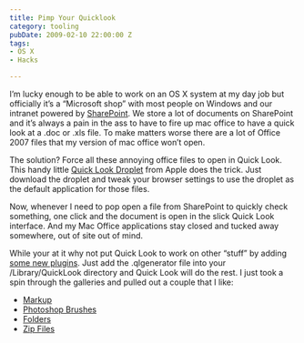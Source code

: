 ```yaml
---
title: Pimp Your Quicklook
category: tooling
pubDate: 2009-02-10 22:00:00 Z
tags:
- OS X
- Hacks

---
```

I’m lucky enough to be able to work on an OS X system at my day job but officially it’s a “Microsoft shop” with most people on Windows and our intranet powered by <a href="http://www.microsoft.com/Sharepoint/default.mspx">SharePoint</a>. We store a lot of documents on SharePoint and it’s always a pain in the ass to have to fire up mac office to have a quick look at a .doc or .xls file. To make matters worse there are a lot of Office 2007 files that my version of mac office won’t open.

The solution? Force all these annoying office files to open in Quick Look. This handy little <a href="http://www.apple.com/applescript/quickviewer/index.html">Quick Look Droplet</a> from Apple does the trick. Just download the droplet and tweak your browser settings to use the droplet as the default application for those files.

Now, whenever I need to pop open a file from SharePoint to quickly check something, one click and the document is open in the slick Quick Look interface. And my Mac Office applications stay closed and tucked away somewhere, out of site out of mind.

While your at it why not put Quick Look to work on other “stuff” by adding <a href="http://www.qlplugins.com/">some new plugins</a>. Just add the .qlgenerator file into your /Library/QuickLook directory and Quick Look will do the rest. I just took a spin through the galleries and pulled out a couple that I like:


<ul class="contentul"><li><a href="http://code.google.com/p/qlcolorcode/downloads/list">Markup</a></li>
  <li><a href="http://brushviewer.sourceforge.net/">Photoshop Brushes</a></li>
  <li><a href="http://homepage.mac.com/xdd/software/folder/">Folders</a></li>
  <li><a href="http://macitbetter.com/BetterZip-Quick-Look-Generator">Zip Files</a></li>
</ul>

